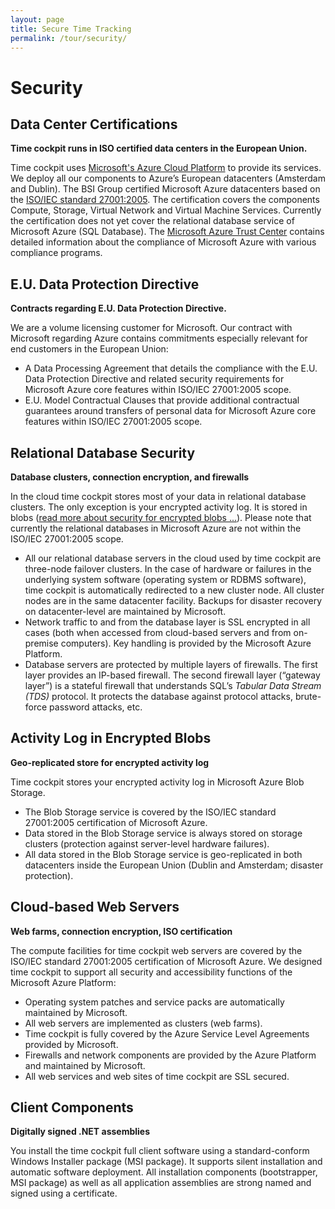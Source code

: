 ```yaml
---
layout: page
title: Secure Time Tracking
permalink: /tour/security/
---
```


<h1>Security</h1><h2>Data Center Certifications</h2><p>
  <strong>Time cockpit runs in ISO certified data centers in the European Union.</strong>
</p><p>Time cockpit uses <a href="http://azure.microsoft.com/" target="_blank">Microsoft's Azure Cloud Platform</a> to provide its services. We deploy all our components to Azure’s European datacenters (Amsterdam and Dublin). The BSI Group certified Microsoft Azure datacenters based on the <a href="http://www.iso.org/iso/catalogue_detail?csnumber=42103" target="_blank">ISO/IEC standard 27001:2005</a>. The certification covers the components Compute, Storage, Virtual Network and Virtual Machine Services. Currently the certification does not yet cover the relational database service of Microsoft Azure (SQL Database). The <a href="http://azure.microsoft.com/en-us/support/trust-center/compliance/" target="_blank">Microsoft Azure Trust Center</a> contains detailed information about the compliance of Microsoft Azure with various compliance programs.</p><h2>E.U. Data Protection Directive</h2><p>
  <strong>Contracts regarding E.U. Data Protection Directive.</strong>
</p><p>We are a volume licensing customer for Microsoft. Our contract with Microsoft regarding Azure contains commitments especially relevant for end customers in the European Union:</p><ul class="checkList">
  <li>A Data Processing Agreement that details the compliance with the E.U. Data Protection Directive and related security requirements for Microsoft Azure core features within ISO/IEC 27001:2005 scope.</li>
  <li>E.U. Model Contractual Clauses that provide additional contractual guarantees around transfers of personal data for Microsoft Azure core features within ISO/IEC 27001:2005 scope.</li>
</ul><h2>Relational Database Security</h2><p>
  <strong>Database clusters, connection encryption, and firewalls</strong>
</p><p>In the cloud time cockpit stores most of your data in relational database clusters. The only exception is your encrypted activity log. It is stored in blobs (<a href="#BlobSecurity">read more about security for encrypted blobs ...</a>). Please note that currently the relational databases in Microsoft Azure are not within the ISO/IEC 27001:2005 scope.</p><ul class="checkList">
  <li>All our relational database servers in the cloud used by time cockpit are three-node failover clusters. In the case of hardware or failures in the underlying system software (operating system or RDBMS software), time cockpit is automatically redirected to a new cluster node. All cluster nodes are in the same datacenter facility. Backups for disaster recovery on datacenter-level are maintained by Microsoft.</li>
  <li>Network traffic to and from the database layer is SSL encrypted in all cases (both when accessed from cloud-based servers and from on-premise computers). Key handling is provided by the Microsoft Azure Platform.</li>
  <li>Database servers are protected by multiple layers of firewalls. The first layer provides an IP-based firewall. The second firewall layer (“gateway layer”) is a stateful firewall that understands SQL’s <em>Tabular Data Stream (TDS)</em> protocol. It protects the database against protocol attacks, brute-force password attacks, etc.</li>
</ul><h2>
  <a id="BlobSecurity" class="mce-item-anchor"></a>Activity Log in Encrypted Blobs</h2><p>
  <strong>Geo-replicated store for encrypted activity log</strong>
</p><p>Time cockpit stores your encrypted activity log in Microsoft Azure Blob Storage.</p><ul class="checkList">
  <li>The Blob Storage service is covered by the ISO/IEC standard 27001:2005 certification of Microsoft Azure.</li>
  <li>Data stored in the Blob Storage service is always stored on storage clusters (protection against server-level hardware failures).</li>
  <li>All data stored in the Blob Storage service is geo-replicated in both datacenters inside the European Union (Dublin and Amsterdam; disaster protection).</li>
</ul><h2>Cloud-based Web Servers</h2><p>
  <strong>Web farms, connection encryption, ISO certification</strong>
</p><p>The compute facilities for time cockpit web servers are covered by the ISO/IEC standard 27001:2005 certification of Microsoft Azure. We designed time cockpit to support all security and accessibility functions of the Microsoft Azure Platform:</p><ul class="checkList">
  <li>Operating system patches and service packs are automatically maintained by Microsoft.</li>
  <li>All web servers are implemented as clusters (web farms).</li>
  <li>Time cockpit is fully covered by the Azure Service Level Agreements provided by Microsoft.</li>
  <li>Firewalls and network components are provided by the Azure Platform and maintained by Microsoft.</li>
  <li>All web services and web sites of time cockpit are SSL secured.</li>
</ul><h2>Client Components</h2><p>
  <strong>Digitally signed .NET assemblies</strong>
</p><p>You install the time cockpit full client software using a standard-conform Windows Installer package (MSI package). It supports silent installation and automatic software deployment. All installation components (bootstrapper, MSI package) as well as all application assemblies are strong named and signed using a certificate.</p>